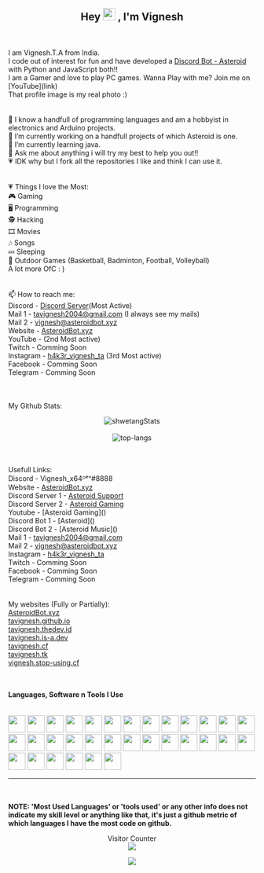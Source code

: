 <h2 align="center">Hey <img src="https://media.giphy.com/media/hvRJCLFzcasrR4ia7z/giphy.gif" width="25px"> , I'm Vignesh</a></h2>
<br><br>
I am Vignesh.T.A from India.<br>
I code out of interest for fun and have developed a <a href="https://discord.gg/pDzrEyGpxE">Discord Bot - Asteroid</a> with Python and JavaScript both!!<br>
I am a Gamer and love to play PC games. Wanna Play with me? Join me on [YouTube](link)<br>
That profile image is my real photo :) <br>
<br><br>
🔭 I know a handfull of programming languages and am a hobbyist in electronics and Arduino projects.<br>
🔭 I’m currently working on a handfull projects of which Asteroid is one.<br>
🌱 I’m currently learning java.<br>
💬 Ask me about anything i will try my best to help you out!!<br>
💗 IDK why but I fork all the repositories I like and think I can use it.<br>
<br><br>
💗 Things I love the Most:<br>
🎮 Gaming<br>
🖥️ Programming<br>
🕵️ Hacking<br>
🎞️ Movies<br>
🎶 Songs<br>
💤 Sleeping<br>
🏀 Outdoor Games (Basketball, Badminton, Football, Volleyball)<br>
A lot more OfC : ) <br>
<br><br>
📫 How to reach me:<br>
Discord - <a href="https://discord.gg/pDzrEyGpxE">Discord Server</a>(Most Active)<br>
Mail 1 - <a href="mailto:tavignesh@gmail.com">tavignesh2004@gmail.com</a> (I always see my mails)<br>
Mail 2 - <a href="mailto:vignesh@asteroidbot.xyz">vignesh@asteroidbot.xyz</a><br>
Website - <a href="https://asteroidbot.xyz">AsteroidBot.xyz</a><br>
YouTube -  (2nd Most active)<br>
Twitch - Comming Soon<br>
Instagram - <a href="https://instagram.com/h4k3r_vignesh_ta">h4k3r_vignesh_ta</a> (3rd Most active)<br>
Facebook - Comming Soon<br>
Telegram - Comming Soon<br>
<br><br>
<br>
My Github Stats:<br>
<p align="center">
  <img src="https://github-readme-stats.vercel.app/api?username=tavignesh&hide=issues,stars&count_private=true&show_icons=true&theme=tokyonight" alt="shwetangStats" />  
  <br />
  <br />
  <img src="https://github-readme-stats.vercel.app/api/top-langs/?username=tavignesh&layout=compact&theme=dark&langs_count=10" alt="top-langs" />
</p>
<br><br>
Usefull Links:<br>
Discord - Vignesh_x64ᴰᵉᵛ#8888 <br>
Website - <a href="https://asteroidbot.xyz">AsteroidBot.xyz</a><br>
Discord Server 1 - <a href="https://discord.gg/pDzrEyGpxE">Asteroid Support</a><br>
Discord Server 2 - <a href="https://discord.gg/GWzQ5zqQeS">Asteroid Gaming</a><br>
Youtube - [Asteroid Gaming]()<br>
Discord Bot 1 - [Asteroid]()<br>
Discord Bot 2 - [Asteroid Music]()<br>
Mail 1 - <a href="mailto:tavignesh@gmail.com">tavignesh2004@gmail.com</a><br>
Mail 2 - <a href="mailto:vignesh@asteroidbot.xyz">vignesh@asteroidbot.xyz</a><br>
Instagram - <a href="https://instagram.com/h4k3r_vignesh_ta">h4k3r_vignesh_ta</a><br>
Twitch - Comming Soon<br>
Facebook - Comming Soon<br>
Telegram - Comming Soon<br>
<br><br>
My websites (Fully or Partially):<br>
<a href="https://asteroidbot.xyz">AsteroidBot.xyz</a><br>
<a href="https://tavignesh.github.io">tavignesh.github.io</a><br>
<a href="https://tavignesh.thedev.id">tavignesh.thedev.id</a><br>
<a href="https://tavignesh.is-a.dev">tavignesh.is-a.dev</a><br>
<a href="https://tavignesh.ml">tavignesh.cf</a><br>
<a href="https://tavignesh.tk">tavignesh.tk</a><br>
<a href="https://vignesh.stop-using.cf">vignesh.stop-using.cf</a><br>

<br><br>
<b>Languages, Software n Tools I Use</b><br>
<br><br>
<code><img height="35rem" src="https://cdn.discordapp.com/attachments/829651215235153954/856772702421647380/pycharm.png" /></code>
<code><img height="35rem" src="https://cdn.discordapp.com/attachments/829651215235153954/855371362066759690/intelj.png" /></code>
<code><img height="35rem" src="https://cdn.discordapp.com/attachments/829651215235153954/855371447036018728/webstorm.png" /></code>
<code><img height="35rem" src="https://cdn.discordapp.com/attachments/829651215235153954/855371439023456306/u4e.png" /></code>
<code><img height="35rem" src="https://cdn.discordapp.com/attachments/829651215235153954/855371438155104266/unity.png" /></code>
<code><img height="35rem" src="https://cdn.discordapp.com/attachments/829651215235153954/855371438423670824/vsc.png" /></code>
<code><img height="35rem" src="https://cdn.discordapp.com/attachments/829651215235153954/855371432041381898/tightvnc.png" /></code>
<code><img height="35rem" src="https://cdn.discordapp.com/attachments/829651215235153954/855371427267346452/terinal.png" /></code>
<code><img height="35rem" src="https://cdn.discordapp.com/attachments/829651215235153954/855371422826627092/strmlabs.png" /></code>
<code><img height="35rem" src="https://cdn.discordapp.com/attachments/829651215235153954/855371419377991710/stckovr.png" /></code>
<code><img height="35rem" src="https://cdn.discordapp.com/attachments/829651215235153954/855371415884529676/python.png" /></code>
<code><img height="35rem" src="https://cdn.discordapp.com/attachments/829651215235153954/855371408909533214/premierpro.png" /></code>
<code><img height="35rem" src="https://cdn.discordapp.com/attachments/829651215235153954/855371407704457226/phpstorm.png" /></code>
<code><img height="35rem" src="https://cdn.discordapp.com/attachments/829651215235153954/855371381922463774/php.png" /></code>
<code><img height="35rem" src="https://cdn.discordapp.com/attachments/829651215235153954/855371375913074698/npp.png" /></code>
<code><img height="35rem" src="https://cdn.discordapp.com/attachments/829651215235153954/855371370748575754/nodejs.png" /></code>
<code><img height="35rem" src="https://cdn.discordapp.com/attachments/829651215235153954/855371370573725696/mspaint.png" /></code>
<code><img height="35rem" src="https://cdn.discordapp.com/attachments/829651215235153954/855371364272570378/js.png" /></code>
<code><img height="35rem" src="https://cdn.discordapp.com/attachments/829651215235153954/855371357580034058/html5.png" /></code>
<code><img height="35rem" src="https://cdn.discordapp.com/attachments/829651215235153954/855371353259376650/github1.png" /></code>
<code><img height="35rem" src="https://cdn.discordapp.com/attachments/829651215235153954/855371347542933564/git.png" /></code>
<code><img height="35rem" src="https://cdn.discordapp.com/attachments/829651215235153954/855371341846937610/filezilla.png" /></code>
<code><img height="35rem" src="https://cdn.discordapp.com/attachments/829651215235153954/855371338477600788/css3.png" /></code>
<code><img height="35rem" src="https://cdn.discordapp.com/attachments/829651215235153954/855371330908454913/cocos.jpg" /></code>
<code><img height="35rem" src="https://cdn.discordapp.com/attachments/829651215235153954/855371328613253140/c4d.png" /></code>
<code><img height="35rem" src="https://cdn.discordapp.com/attachments/829651215235153954/855371321256312842/c.png" /></code>
<code><img height="35rem" src="https://cdn.discordapp.com/attachments/829651215235153954/855371321680592916/c.png" /></code>
<code><img height="35rem" src="https://cdn.discordapp.com/attachments/829651215235153954/855371310674083870/brave.png" /></code>
<code><img height="35rem" src="https://cdn.discordapp.com/attachments/829651215235153954/855371303704068116/anydesk.png" /></code>
<code><img height="35rem" src="https://cdn.discordapp.com/attachments/829651215235153954/855371298208219187/anaconda.png" /></code>
<code><img height="35rem" src="https://cdn.discordapp.com/attachments/829651215235153954/855371295935430666/afterfx.png" /></code>
<code><img height="35rem" src="https://cdn.discordapp.com/attachments/829651215235153954/867631248112091196/ptero.png" /></code>

***
<br><br>
<b>NOTE: 'Most Used Languages' or 'tools used'  or any other info does not indicate my skill level or anything like that, it's just a github metric of which languages I have the most code on github.</b>
<br>
<p align="center"> 
  Visitor Counter<br>
  <img src="https://profile-counter.glitch.me/tavignesh/count.svg" />
</p>
<center><a href="https://discord.gg/pDzrEyGpxE"><img src="https://discordapp.com/api/guilds/780625655657791518/widget.png?style=banner4"></a></center>
